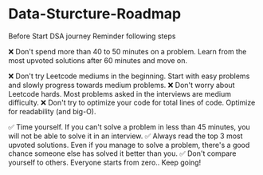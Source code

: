 # Data-Sturcture-Roadmap
Before Start DSA journey Reminder following steps

❌ Don't spend more than 40 to 50 minutes on a problem. Learn from the most upvoted solutions after 60 minutes and move on.

❌ Don't try Leetcode mediums in the beginning. Start with easy problems and slowly progress towards medium problems. 
❌ Don't worry about Leetcode hards. Most problems asked in the interviews are medium difficulty. 
❌ Don't try to optimize your code for total lines of code. Optimize for readability (and big-O).

✅ Time yourself. If you can't solve a problem in less than 45 minutes, you will not be able to solve it in an interview.
✅ Always read the top 3 most upvoted solutions. Even if you manage to solve a problem, there's a good chance someone else has solved it better than you. 
✅ Don't compare yourself to others. Everyone starts from zero.. Keep going!

